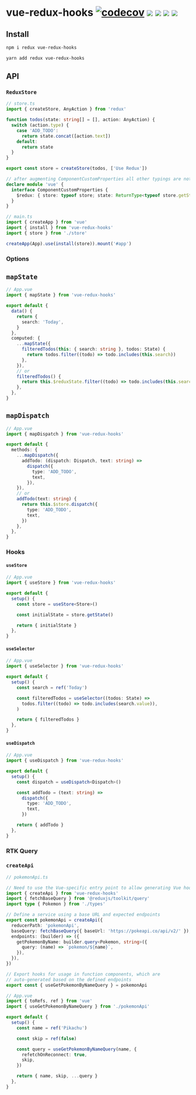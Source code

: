 # vue-redux-hooks [![codecov](https://codecov.io/gh/PatrykWalach/vue-redux-hooks/branch/master/graph/badge.svg)](https://codecov.io/gh/PatrykWalach/vue-redux-hooks) [![](https://img.shields.io/npm/v/vue-redux-hooks)](https://www.npmjs.com/package/vue-redux-hooks) [![](https://img.shields.io/bundlephobia/minzip/vue-redux-hooks)](https://bundlephobia.com/result?p=vue-redux-hooks) ![](https://img.shields.io/npm/dependency-version/vue-redux-hooks/peer/vue) ![](https://img.shields.io/npm/dependency-version/vue-redux-hooks/peer/redux)

## Install

```sh
npm i redux vue-redux-hooks
```

```sh
yarn add redux vue-redux-hooks
```

## API

### `ReduxStore`

```typescript
// store.ts
import { createStore, AnyAction } from 'redux'

function todos(state: string[] = [], action: AnyAction) {
  switch (action.type) {
    case 'ADD_TODO':
      return state.concat([action.text])
    default:
      return state
  }
}

export const store = createStore(todos, ['Use Redux'])

// after augmenting ComponentCustomProperties all other typings are not required
declare module 'vue' {
  interface ComponentCustomProperties {
    $redux: { store: typeof store; state: ReturnType<typeof store.getState> }
  }
}
```

```typescript
// main.ts
import { createApp } from 'vue'
import { install } from 'vue-redux-hooks'
import { store } from './store'

createApp(App).use(install(store)).mount('#app')
```

### Options

## `mapState`

```ts
// App.vue
import { mapState } from 'vue-redux-hooks'

export default {
  data() {
    return {
      search: 'Today',
    }
  },
  computed: {
    ...mapState({
      filteredTodos(this: { search: string }, todos: State) {
        return todos.filter((todo) => todo.includes(this.search))
      },
    }),
    // or
    filteredTodos() {
      return this.$reduxState.filter((todo) => todo.includes(this.search))
    },
  },
}
```

## `mapDispatch`

```ts
// App.vue
import { mapDispatch } from 'vue-redux-hooks'

export default {
  methods: {
    ...mapDispatch({
      addTodo: (dispatch: Dispatch, text: string) =>
        dispatch({
          type: 'ADD_TODO',
          text,
        }),
    }),
    // or
    addTodo(text: string) {
      return this.$store.dispatch({
        type: 'ADD_TODO',
        text,
      })
    },
  },
}
```

### Hooks

#### `useStore`

```ts
// App.vue
import { useStore } from 'vue-redux-hooks'

export default {
  setup() {
    const store = useStore<Store>()

    const initialState = store.getState()

    return { initialState }
  },
}
```

#### `useSelector`

```ts
// App.vue
import { useSelector } from 'vue-redux-hooks'

export default {
  setup() {
    const search = ref('Today')

    const filteredTodos = useSelector((todos: State) =>
      todos.filter((todo) => todo.includes(search.value)),
    )

    return { filteredTodos }
  },
}
```

#### `useDispatch`

```ts
// App.vue
import { useDispatch } from 'vue-redux-hooks'

export default {
  setup() {
    const dispatch = useDispatch<Dispatch>()

    const addTodo = (text: string) =>
      dispatch({
        type: 'ADD_TODO',
        text,
      })

    return { addTodo }
  },
}
```

### RTK Query

### `createApi`

```ts
// pokemonApi.ts

// Need to use the Vue-specific entry point to allow generating Vue hooks
import { createApi } from 'vue-redux-hooks'
import { fetchBaseQuery } from '@reduxjs/toolkit/query'
import type { Pokemon } from './types'

// Define a service using a base URL and expected endpoints
export const pokemonApi = createApi({
  reducerPath: 'pokemonApi',
  baseQuery: fetchBaseQuery({ baseUrl: 'https://pokeapi.co/api/v2/' }),
  endpoints: (builder) => ({
    getPokemonByName: builder.query<Pokemon, string>({
      query: (name) => `pokemon/${name}`,
    }),
  }),
})

// Export hooks for usage in function components, which are
// auto-generated based on the defined endpoints
export const { useGetPokemonByNameQuery } = pokemonApi
```

```ts
// App.vue
import { toRefs, ref } from 'vue'
import { useGetPokemonByNameQuery } from './pokemonApi'

export default {
  setup() {
    const name = ref('Pikachu')

    const skip = ref(false)

    const query = useGetPokemonByNameQuery(name, {
      refetchOnReconnect: true,
      skip,
    })

    return { name, skip, ...query }
  },
}
```
